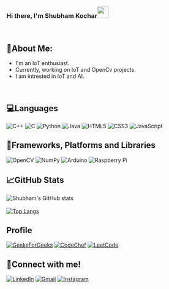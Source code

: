 ### Hi there, I'm Shubham Kochar<img src="https://raw.githubusercontent.com/MartinHeinz/MartinHeinz/master/wave.gif" width="30px">
<br>


## 👦About Me:
- I'm an IoT enthusiast. 
- Currently, working on IoT and OpenCv projects.
- I am intrested in IoT and AI.
<br>

<!-- ![visitors](https://visitor-badge.glitch.me/badge?page_id=shubhamkochar) -->

## 💻Languages
![C++](https://img.shields.io/badge/C%2B%2B-00599C?style=for-the-badge&logo=c%2B%2B&logoColor=white) ![C](https://img.shields.io/badge/c-%2300599C.svg?style=for-the-badge&logo=c&logoColor=white) ![Python](https://img.shields.io/badge/python-3670A0?style=for-the-badge&logo=python&logoColor=ffdd54) ![Java](https://img.shields.io/badge/java-%23ED8B00.svg?style=for-the-badge&logo=java&logoColor=white) ![HTML5](https://img.shields.io/badge/html5-%23E34F26.svg?style=for-the-badge&logo=html5&logoColor=white) ![CSS3](https://img.shields.io/badge/css3-%231572B6.svg?style=for-the-badge&logo=css3&logoColor=white) ![JavaScript](https://img.shields.io/badge/JavaScript-F7DF1E?style=for-the-badge&logo=javascript&logoColor=black) 
<br>

## 🧾Frameworks, Platforms and Libraries
![OpenCV](https://img.shields.io/badge/opencv-%23white.svg?style=for-the-badge&logo=opencv&logoColor=white) ![NumPy](https://img.shields.io/badge/numpy-%23013243.svg?style=for-the-badge&logo=numpy&logoColor=white) ![Arduino](https://img.shields.io/badge/Arduino-00979D?style=for-the-badge&logo=Arduino&logoColor=white) ![Raspberry Pi](https://img.shields.io/badge/Raspberry%20Pi-A22846?style=for-the-badge&logo=Raspberry%20Pi&logoColor=white)
<br>


## &#x1f4c8;GitHub Stats <br>
![Shubham's GitHub stats](https://github-readme-stats.vercel.app/api?username=shubhamkochar&show_icons=true&theme=radical)<br><br>
[![Top Langs](https://github-readme-stats.vercel.app/api/top-langs/?username=shubhamkochar&layout=compact)](https://github.com/anuraghazra/github-readme-stats)

## Profile
<a href = "#">![GeeksForGeeks](https://img.shields.io/badge/GeeksforGeeks-298D46?style=for-the-badge&logo=geeksforgeeks&logoColor=white)</a>
<a href="#">![CodeChef](https://img.shields.io/badge/Codechef-%23B92B27.svg?&style=for-the-badge&logo=Codechef&logoColor=white)</a>
<a href="#">![LeetCode](https://img.shields.io/badge/-LeetCode-FFA116?style=for-the-badge&logo=LeetCode&logoColor=black)</a>

## 🤝Connect with me!
<a href="https://www.linkedin.com/in/shubhamkochar/">![LinkedIn](https://img.shields.io/badge/linkedin-%230077B5.svg?style=for-the-badge&logo=linkedin&logoColor=white)</a> 
<a href="mailto: shubhamkochar23@gmail.com">![Gmail](https://img.shields.io/badge/Gmail-D14836?style=for-the-badge&logo=gmail&logoColor=white)</a>
<a href ="www.instagram.com/shubhamkochar_23">![Instagram](https://img.shields.io/badge/INSTAGRAM-%23E4405F.svg?style=for-the-badge&logo=Instagram&logoColor=white)</a> 
